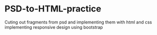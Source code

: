 # PSD-to-HTML-practice
Cuting out fragments from psd and implementing them with html and css <br />
implementing responsive design using bootstrap
